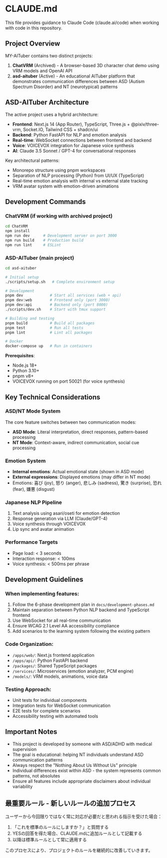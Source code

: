 # CLAUDE.md

This file provides guidance to Claude Code (claude.ai/code) when working with code in this repository.

## Project Overview

MY-AITuber contains two distinct projects:

1. **ChatVRM** (Archived) - A browser-based 3D character chat demo using VRM models and OpenAI API
2. **asd-aituber** (Active) - An educational AITuber platform that demonstrates communication differences between ASD (Autism Spectrum Disorder) and NT (neurotypical) patterns

## ASD-AITuber Architecture

The active project uses a hybrid architecture:
- **Frontend**: Next.js 14 (App Router), TypeScript, Three.js + @pixiv/three-vrm, Socket.IO, Tailwind CSS + shadcn/ui
- **Backend**: Python FastAPI for NLP and emotion analysis
- **Real-time**: WebSocket connections between frontend and backend
- **Voice**: VOICEVOX integration for Japanese voice synthesis
- **AI**: Claude 3.5 Sonnet / GPT-4 for conversational responses

Key architectural patterns:
- Monorepo structure using pnpm workspaces
- Separation of NLP processing (Python) from UI/UX (TypeScript)
- Real-time emotion analysis with internal vs external state tracking
- VRM avatar system with emotion-driven animations

## Development Commands

### ChatVRM (if working with archived project)
```bash
cd ChatVRM
npm install
npm run dev      # Development server on port 3000
npm run build    # Production build
npm run lint     # ESLint
```

### ASD-AITuber (main project)
```bash
cd asd-aituber

# Initial setup
./scripts/setup.sh   # Complete environment setup

# Development
pnpm dev            # Start all services (web + api)
pnpm dev:web        # Frontend only (port 3000)
pnpm dev:api        # Backend only (port 8000)
./scripts/dev.sh    # Start with tmux support

# Building and testing
pnpm build          # Build all packages
pnpm test           # Run all tests
pnpm lint           # Lint all packages

# Docker
docker-compose up   # Run in containers
```

**Prerequisites**:
- Node.js 18+
- Python 3.10+
- pnpm v8+
- VOICEVOX running on port 50021 (for voice synthesis)

## Key Technical Considerations

### ASD/NT Mode System
The core feature switches between two communication modes:
- **ASD Mode**: Literal interpretation, direct responses, pattern-based processing
- **NT Mode**: Context-aware, indirect communication, social cue processing

### Emotion System
- **Internal emotions**: Actual emotional state (shown in ASD mode)
- **External expressions**: Displayed emotions (may differ in NT mode)
- Emotions: 喜び (joy), 怒り (anger), 悲しみ (sadness), 驚き (surprise), 恐れ (fear), 嫌悪 (disgust)

### Japanese NLP Pipeline
1. Text analysis using asari/oseti for emotion detection
2. Response generation via LLM (Claude/GPT-4)
3. Voice synthesis through VOICEVOX
4. Lip sync and avatar animation

### Performance Targets
- Page load: < 3 seconds
- Interaction response: < 100ms
- Voice synthesis: < 500ms per phrase

## Development Guidelines

### When implementing features:
1. Follow the 6-phase development plan in `docs/development-phases.md`
2. Maintain separation between Python NLP backend and TypeScript frontend
3. Use WebSocket for all real-time communication
4. Ensure WCAG 2.1 Level AA accessibility compliance
5. Add scenarios to the learning system following the existing pattern

### Code Organization:
- `/apps/web/`: Next.js frontend application
- `/apps/api/`: Python FastAPI backend
- `/packages/`: Shared TypeScript packages
- `/services/`: Microservices (emotion analyzer, PCM engine)
- `/models/`: VRM models, animations, voice data

### Testing Approach:
- Unit tests for individual components
- Integration tests for WebSocket communication
- E2E tests for complete scenarios
- Accessibility testing with automated tools

## Important Notes

- This project is developed by someone with ASD/ADHD with medical supervision
- The goal is educational: helping NT individuals understand ASD communication patterns
- Always respect the "Nothing About Us Without Us" principle
- Individual differences exist within ASD - the system represents common patterns, not absolutes
- Ensure all features include appropriate disclaimers about individual variability

## 最重要ルール - 新しいルールの追加プロセス
ユーザーから今回限りではなく常に対応が必要だと思われる指示を受けた場合：
1. 「これを標準のルールにしますか？」と質問する
2. YESの回答を得た場合、CLAUDE.mdに追加ルールとして記載する
3. 以降は標準ルールとして常に適用する

このプロセスにより、プロジェクトのルールを継続的に改善していきます。